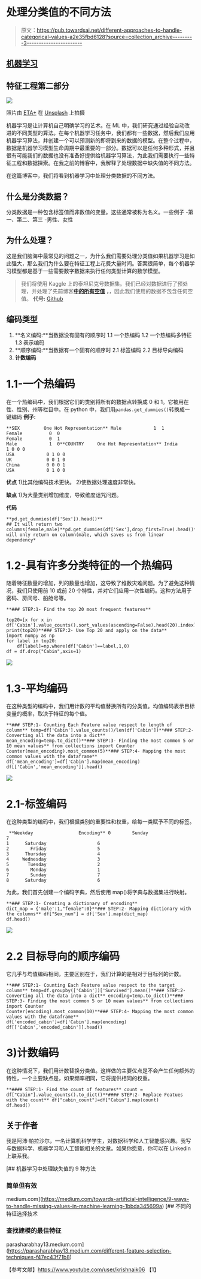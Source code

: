 # 处理分类值的不同方法

> 原文：<https://pub.towardsai.net/different-approaches-to-handle-categorical-values-a2e35fbd6128?source=collection_archive---------3----------------------->

## [机器学习](https://towardsai.net/p/category/machine-learning)

## 特征工程第二部分

![](img/d6e9bd3bdd376463f698661e75fca15f.png)

照片由 [ETA+](https://unsplash.com/@etaplus?utm_source=medium&utm_medium=referral) 在 [Unsplash](https://unsplash.com?utm_source=medium&utm_medium=referral) 上拍摄

机器学习是让计算机自己明确学习的艺术。在 ML 中，我们研究通过经验自动改进的不同类型的算法。在每个机器学习任务中，我们都有一些数据，然后我们应用机器学习算法，并创建一个可以预测新的即将到来的数据的模型。在整个过程中，数据是机器学习模型生命周期中最重要的一部分。数据可以是任何多种形式，并且很有可能我们的数据也没有准备好提供给机器学习算法，为此我们需要执行一些特征工程和数据探索。在我之前的博客中，我解释了处理数据中缺失值的不同方法。

在这篇博客中，我们将看到机器学习中处理分类数据的不同方法。

## 什么是分类数据？

分类数据是一种包含标签值而非数值的变量。这些通常被称为名义。一些例子
-第一、第二、第三
-男性、女性

## 为什么处理？

这是我们脑海中最常见的问题之一，为什么我们需要处理分类值如果机器学习是如此强大，那么我们为什么要在特征工程上花费大量时间。答案很简单，每个机器学习模型都是基于一些需要数字数据来执行任何类型计算的数学模型。

> 我们将使用 Kaggle 上的泰坦尼克号数据集。我们已经对数据进行了预处理，并处理了先前博客[**中的所有空值**](https://medium.com/towards-artificial-intelligence/9-ways-to-handle-missing-values-in-machine-learning-1bbda345699a) **，**，因此我们使用的数据不包含任何空值。
> **代号:** [Github](https://github.com/Abhayparashar31/feature-engineering)

## 编码类型

1.  **名义编码:**当数据没有固有的顺序时
    1.1 一个热编码
    1.2 一个热编码多特征
    1.3 表示编码
2.  **顺序编码:**当数据有一个固有的顺序时
    2.1 标签编码
    2.2 目标导向编码
3.  **计数编码**

# 1.1-一个热编码

在一个热编码中，我们根据它们的类别将所有的数据点转换成 0 和 1。它被用在性、性别、州等栏目中。在 python 中，我们用`pandas.get_dummies()`转换成一键编码
**例子:**

```
**SEX         One Hot Representation** Male            1  1
Female          0  0
Female          0  1
Male            1  0**COUNTRY     One Hot Representation** India          1 0 0 0
USA            0 1 0 0
UK             0 0 1 0
China          0 0 0 1
USA            0 1 0 0
```

**优点** 1)比其他编码技术更快。
2)使数据处理速度非常快。

**缺点** 1)为大量类别增加维度，导致维度诅咒问题。

**代码**

```
**pd.get_dummies(df['Sex']).head()** 
## It will return two columns(female,male)**pd.get_dummies(df['Sex'],drop_first=True).head()**##*It will only return on column(male, which saves us from linear dependency*
```

# 1.2-具有许多分类特征的一个热编码

随着特征数量的增加，列的数量也增加，这导致了维数灾难问题。为了避免这种情况，我们只使用前 10 或前 20 个特性，并对它们应用一次性编码。这种方法用于密码、房间号、船舱号等。

```
**### STEP:1- Find the top 20 most frequent features**

top20=[x for x in df['Cabin'].value_counts().sort_values(ascending=False).head(20).index]
print(top20)**### STEP:2- Use Top 20 and apply on the data**
import numpy as np
for label in top20:
    df[label]=np.where(df['Cabin']==label,1,0)
df = df.drop("Cabin",axis=1)
```

![](img/9857c82375b048d1b8743c83fed10117.png)

# 1.3-平均编码

在这种类型的编码中，我们用计数的平均值替换所有的分类值。均值编码表示目标变量的概率，取决于特征的每个值。

```
**### STEP:1- Counting Each Feature value respect to length of column** temp=df['Cabin'].value_counts()/len(df['Cabin'])**### STEP:2- Converting all the data into a dict** mean_encoding=temp.to_dict()**### STEP:3- Finding the most common 5 or 10 mean values** from collections import Counter
Counter(mean_encoding).most_common(5)**### STEP:4- Mapping the most common values with the dataframe** df['mean_encoding']=df['Cabin'].map(mean_encoding)
df[['Cabin','mean_encoding']].head()
```

![](img/65346f93bf52476cbc92ba25fe06fc49.png)

# 2.1-标签编码

在这种类型的编码中，我们根据类别的重要性和权重，给每一类赋予不同的标签。

```
 **Weekday                 Encoding** 0        Sunday                   7
1      Saturday                   6     
2        Friday                   5
3      Thursday                   4   
4     Wednesday                   3
5       Tuesday                   2
6        Monday                   1 
7        Sunday                   7
8      Saturday                   6 
```

为此，我们首先创建一个编码字典，然后使用 map()将字典与数据集进行映射。

```
**### STEP:1- Creating a dictionary of encoding**
dict_map = {'male':1,"female":0}**### STEP:2- Mapping dictionary with the columns** df["Sex_num"] = df['Sex'].map(dict_map)
df.head()
```

![](img/2475e1d6709f363a7350f3f4b315dca2.png)

# 2.2 目标导向的顺序编码

它几乎与均值编码相同，主要区别在于，我们计算的是相对于目标列的计数。

```
**### STEP:1- Counting Each Feature value respect to the target column** temp=df.groupby(['Cabin'])['Survived'].mean()**### STEP:2- Converting all the data into a dict** encoding=temp.to_dict()**### STEP:3- Finding the most common 5 or 10 mean values** from collections import Counter
Counter(encoding).most_common(10)**### STEP:4- Mapping the most common values with the dataframe** df['encoded_cabin']=df['Cabin'].map(encoding)
df[['Cabin','encoded_cabin']].head()
```

# 3)计数编码

在这种情况下，我们用计数替换分类值。这样做的主要优点是不会产生任何额外的特性，一个主要缺点是，如果频率相同，它将提供相同的权重。

```
**#### STEP:1- Find the count of features** count = df["Cabin"].value_counts().to_dict()**#### STEP:2- Replace Featues with the count** df["cabin_count"]=df["Cabin"].map(count)
df.head()
```

## 关于作者

我是阿沛·帕拉沙尔，一名计算机科学学生，对数据科学和人工智能感兴趣。我写与数据科学、机器学习和人工智能相关的文章。如果你愿意，你可以在 Linkedin 上联系我。

[](https://medium.com/towards-artificial-intelligence/9-ways-to-handle-missing-values-in-machine-learning-1bbda345699a) [## 机器学习中处理缺失值的 9 种方法

### 简单但有效

medium.com](https://medium.com/towards-artificial-intelligence/9-ways-to-handle-missing-values-in-machine-learning-1bbda345699a) [](https://parasharabhay13.medium.com/different-feature-selection-techniques-f47ec43f71b8) [## 不同的特征选择技术

### 查找建模的最佳特征

parasharabhay13.medium.com](https://parasharabhay13.medium.com/different-feature-selection-techniques-f47ec43f71b8) 

【参考文献】https://www.youtube.com/user/krishnaik06
【1】
